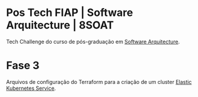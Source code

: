 # Pos Tech FIAP | Software Arquitecture | 8SOAT

Tech Challenge do curso de pós-graduação em [Software Arquitecture](https://postech.fiap.com.br/curso/software-architecture).

# Fase 3

Arquivos de configuração do Terraform para a criação de um cluster [Elastic Kubernetes Service](https://aws.amazon.com/pt/eks/).
